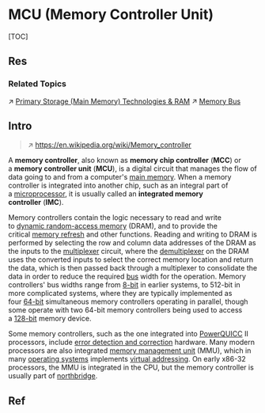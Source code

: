 # MCU (Memory Controller Unit)

[TOC]



## Res
### Related Topics
↗ [Primary Storage (Main Memory) Technologies & RAM](../../../../Computer%20Memory%20&%20Storage/Primary%20Storage%20(Main%20Memory)%20Technologies%20&%20RAM/Primary%20Storage%20(Main%20Memory)%20Technologies%20&%20RAM.md)
↗ [Memory Bus](../../../../Computer%20Bus%20(Datapath)%20&%20Interfaces%20&%20Protocols/Memory%20Bus/Memory%20Bus.md)



## Intro
> ↗ https://en.wikipedia.org/wiki/Memory_controller

A **memory controller**, also known as **memory chip controller** (**MCC**) or a **memory controller unit** (**MCU**), is a digital circuit that manages the flow of data going to and from a computer's [main memory](https://en.wikipedia.org/wiki/Main_memory "Main memory"). When a memory controller is integrated into another chip, such as an integral part of a [microprocessor](https://en.wikipedia.org/wiki/Microprocessor "Microprocessor"), it is usually called an **integrated memory controller** (**IMC**).

Memory controllers contain the logic necessary to read and write to [dynamic random-access memory](https://en.wikipedia.org/wiki/Dynamic_random-access_memory "Dynamic random-access memory") (DRAM), and to provide the critical [memory refresh](https://en.wikipedia.org/wiki/Memory_refresh "Memory refresh") and other functions. Reading and writing to DRAM is performed by selecting the row and column data addresses of the DRAM as the inputs to the [multiplexer](https://en.wikipedia.org/wiki/Multiplexer "Multiplexer") circuit, where the [demultiplexer](https://en.wikipedia.org/wiki/Demultiplexer "Demultiplexer") on the DRAM uses the converted inputs to select the correct memory location and return the data, which is then passed back through a multiplexer to consolidate the data in order to reduce the required [bus](https://en.wikipedia.org/wiki/Bus_\(computing\) "Bus (computing)") width for the operation. Memory controllers' bus widths range from [8-bit](https://en.wikipedia.org/wiki/8-bit "8-bit") in earlier systems, to 512-bit in more complicated systems, where they are typically implemented as four [64-bit](https://en.wikipedia.org/wiki/64-bit "64-bit") simultaneous memory controllers operating in parallel, though some operate with two 64-bit memory controllers being used to access a [128-bit](https://en.wikipedia.org/wiki/128-bit "128-bit") memory device.

Some memory controllers, such as the one integrated into [PowerQUICC](https://en.wikipedia.org/wiki/PowerQUICC "PowerQUICC") II processors, include [error detection and correction](https://en.wikipedia.org/wiki/Error_detection_and_correction "Error detection and correction") hardware. Many modern processors are also integrated [memory management unit](https://en.wikipedia.org/wiki/Memory_management_unit "Memory management unit") (MMU), which in many [operating systems](https://en.wikipedia.org/wiki/Operating_system "Operating system") implements [virtual addressing](https://en.wikipedia.org/wiki/Virtual_addressing "Virtual addressing"). On early x86-32 processors, the MMU is integrated in the CPU, but the memory controller is usually part of [northbridge](https://en.wikipedia.org/wiki/Northbridge_\(computing\) "Northbridge (computing)").



## Ref
